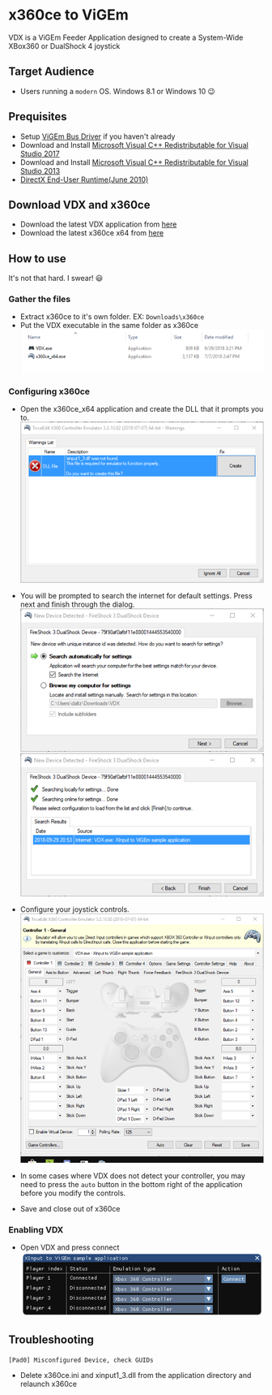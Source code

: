 # x360ce to ViGEm

VDX is a ViGEm Feeder Application designed to create a System-Wide XBox360 or DualShock 4 joystick

## Target Audience
- Users running a `modern` OS.  Windows 8.1 or Windows 10 😉

## Prequisites
- Setup [ViGEm Bus Driver](https://docs.vigem.org/#!vigem-bus-driver-installation.md) if you haven't already
- Download and Install [Microsoft Visual C++ Redistributable for Visual Studio 2017](https://visualstudio.microsoft.com/de/downloads/)
- Download and Install [Microsoft Visual C++ Redistributable for Visual Studio 2013](http://www.microsoft.com/en-us/download/details.aspx?id=40784)
- [DirectX End-User Runtime(June 2010)](http://www.microsoft.com/en-us/download/details.aspx?id=8109)

## Download VDX and x360ce

- Download the latest VDX application from [here](https://buildbot.vigem.org/builds/VDX/master/)
- Download the latest x360ce x64 from [here](https://www.x360ce.com/)

## How to use

It's not that hard. I swear! 😃

### Gather the files
- Extract x360ce to it's own folder. EX: `Downloads\x360ce`
- Put the VDX executable in the same folder as x360ce
![2018-09-29_16-41-39.png](img/2018-09-29_16-41-39.png)

### Configuring x360ce
- Open the x360ce_x64 application and create the DLL that it prompts you to. 
![x360ce_x64_2018-09-29_16-44-21.png](img/x360ce_x64_2018-09-29_16-44-21.png)

- You will be prompted to search the internet for default settings. Press next and finish through the dialog.
![x360ce_x64_2018-09-29_16-49-17.png](img/x360ce_x64_2018-09-29_16-49-17.png)
![x360ce_x64_2018-09-29_16-49-33.png](img/x360ce_x64_2018-09-29_16-49-33.png)

- Configure your joystick controls.
![x360ce_x64_2018-09-29_16-54-11.png](img/x360ce_x64_2018-09-29_16-54-11.png)

- In some cases where VDX does not detect your controller, you may need to press the `auto` button in the bottom right of the application before you modify the controls.
- Save and close out of x360ce

### Enabling VDX
- Open VDX and press connect
![VDX_2018-09-29_16-57-57.png](img/VDX_2018-09-29_16-57-57.png)

## Troubleshooting
`[Pad0] Misconfigured Device, check GUIDs`
- Delete x360ce.ini and xinput1_3.dll from the application directory and relaunch x360ce
